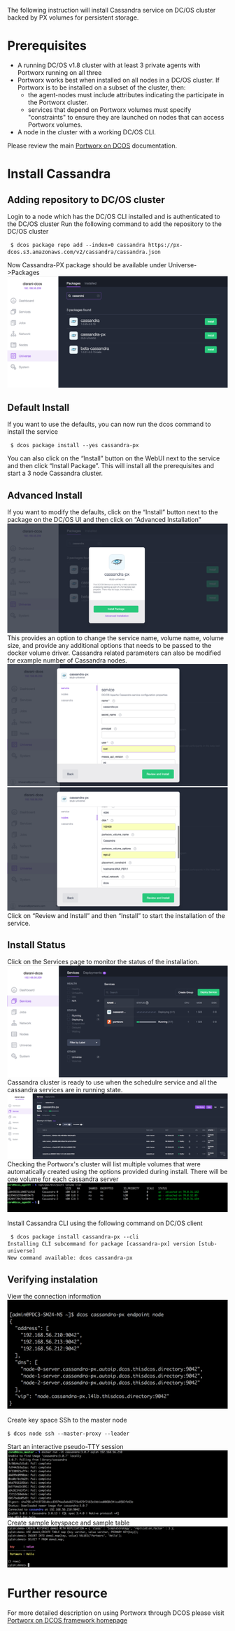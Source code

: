 
The following instruction will install Cassandra service on DC/OS cluster backed by PX volumes for persistent storage.


# Prerequisites

- A running DC/OS v1.8 cluster with at least 3 private agents with Portworx running on all three
- Portworx works best when installed on all nodes in a DC/OS cluster.  If Portworx is to be installed on a subset of the cluster, then:
  * the agent-nodes must include attributes indicating the participate in the Portworx cluster.
  * services that depend on Portworx volumes must specify "constraints" to ensure they are launched on nodes that can access Portworx volumes.
- A node in the cluster with a working DC/OS CLI.

Please review the main [Portworx on DCOS](https://docs.portworx.com/scheduler/mesosphere-dcos/) documentation.

# Install Cassandra
## Adding repository to DC/OS cluster
Login to a node which has the DC/OS CLI installed and is authenticated to the DC/OS cluster
Run the following command to add the repository to the DC/OS cluster
```
 $ dcos package repo add --index=0 cassandra https://px-dcos.s3.amazonaws.com/v2/cassandra/cassandra.json
```
Now Cassandra-PX package should be available under Universe->Packages
![Cassandra Package List](img/Cassandra-install-01.png)
## Default Install
If you want to use the defaults, you can now run the dcos command to install the service
```
 $ dcos package install --yes cassandra-px
```
You can also click on the  “Install” button on the WebUI next to the service and then click “Install Package”.
This will install all the prerequisites and start a 3 node Cassandra cluster.

## Advanced Install
If you want to modify the defaults, click on the “Install” button next to the package on the DC/OS UI and then click on
“Advanced Installation”
![Cassandra Install Options](img/Cassandra-install-02.png)
This provides an option to change the service name, volume name, volume size, and provide any additional options that needs to be passed to the docker volume driver.
Cassandra related parameters can also be modified for example number of Cassandra nodes.
![Cassandra Install Options](img/cassandra-install-03.png)
![Cassandra Portworx Options](img/Cassandra-install-04.png)
Click on “Review and Install” and then “Install” to start the installation of the service.
## Install Status
Click on the Services page to monitor the status of the installation.
![Cassandra Service Status](img/Cassandra-service-01.png)
Cassandra cluster is ready to use when the schedulre service and all the cassandra services are in running state.
![Cassandra Install Complete](img/Cassandra-service-02.png)
Checking the Portworx's cluster will list multiple volumes that were automatically created using the options provided during install.
There will be one volume for each cassandra server
![Cassandra Portworx Volume](img/Cassandra-volume-01.png)

Install Cassandra CLI using the following command on DC/OS client
```
 $ dcos package install cassandra-px --cli
Installing CLI subcommand for package [cassandra-px] version [stub-universe]
New command available: dcos cassandra-px
```
## Verifying instalation
View the connection information
![Cassandra connection info](img/Cassandra-endpoint.png)

Create key space
SSh to the master node
```
$ dcos node ssh --master-proxy --leader
```
Start an interactive pseudo-TTY session
![Cassandra cqlsh terminal](img/Cassandra-cqlsh.png)
Create sample keyspace and sample table
![Cassandra create table](img/Cassandra-create-table.png)

# Further resource

For more detailed description on using Portworx through DCOS please visit  [Portworx on DCOS framework homepage](https://docs.portworx.com/scheduler/mesosphere-dcos)

